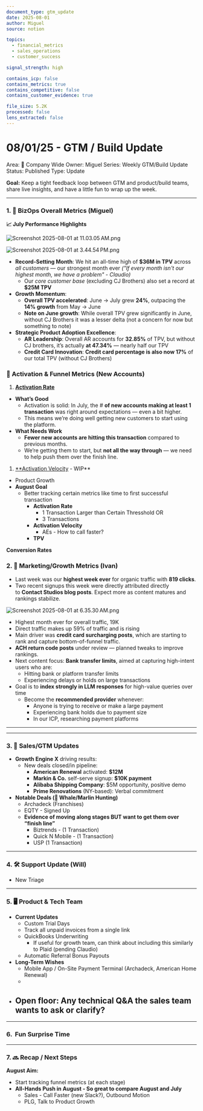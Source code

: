 ```yaml
---
document_type: gtm_update
date: 2025-08-01
author: Miguel
source: notion

topics:
  - financial_metrics
  - sales_operations
  - customer_success

signal_strength: high

contains_icp: false
contains_metrics: true
contains_competitive: false
contains_customer_evidence: true

file_size: 5.2K
processed: false
lens_extracted: false
---
```


# 08/01/25 - GTM / Build Update

Area: 🏢 Company Wide
Owner: Miguel
Series: Weekly GTM/Build Update
Status: Published
Type: Update

**Goal:** Keep a tight feedback loop between GTM and product/build teams, share live insights, and have a little fun to wrap up the week.

---

### 1. 🎥 BizOps Overall Metrics (Miguel)

**📈 July Performance Highlights**

![Screenshot 2025-08-01 at 11.03.05 AM.png](08%2001%2025%20-%20GTM%20Build%20Update/Screenshot_2025-08-01_at_11.03.05_AM.png)

![Screenshot 2025-08-01 at 3.44.54 PM.png](08%2001%2025%20-%20GTM%20Build%20Update/Screenshot_2025-08-01_at_3.44.54_PM.png)

- **Record-Setting Month**: We hit an all-time high of **$36M in TPV** across *all customers* — our strongest month ever *("If every month isn't our highest month, we have a problem" - Claudio)*
    - Our *core customer base* (excluding CJ Brothers) also set a record at **$25M TPV**
- **Growth Momentum**:
    - **Overall TPV accelerated**: June → July grew **24%**, outpacing the **14% growth** from May → June
    - **Note on June growth**: While overall TPV grew significantly in June, without CJ Brothers it was a lesser delta (not a concern for now but something to note)
- **Strategic Product Adoption Excellence**:
    - **AR Leadership**: Overall AR accounts for **32.85%** of TPV, but without CJ brothers, it’s actually **at 47.34%** — nearly half our TPV
    - **Credit Card Innovation**: **Credit card percentage is also now 17%** of our total TPV (without CJ Brothers)

### **🧠 Activation & Funnel Metrics (New Accounts)**

1. [**Activation Rate**](https://app.popsql.com/dashboards/1Ba5mGBw)
- **What’s Good**
    - Activation is solid: In July, the # **of new accounts making at least 1 transaction** was right around expectations — even a bit higher.
    - This means we’re doing well getting new customers to start using the platform.
- **What Needs Work**
    - **Fewer new accounts are hitting this transaction** compared to previous months.
    - We’re getting them to start, but **not all the way through** — we need to help push them over the finish line.
1. [**Activation Velocity](https://app.popsql.com/queries/-OWagX8O-zTGnZ5MO2pY) - WIP**
- Product Growth
- **August Goal**
    - Better tracking certain metrics like time to first successful transaction
        - **Activation Rate**
            - 1 Transaction Larger than Certain Thresshold OR
            - 3 Transactions
        - **Activation Velocity**
            - AEs - How to call faster?
        - **TPV**

**Conversion Rates**

### 2. 🎥 Marketing/Growth Metrics (Ivan)

- Last week was our **highest week ever** for organic traffic with **819 clicks**.
- Two recent signups this week were directly attributed directly to **Contact Studios blog posts**. Expect more as content matures and rankings stabilize.

![Screenshot 2025-08-01 at 6.35.30 AM.png](08%2001%2025%20-%20GTM%20Build%20Update/Screenshot_2025-08-01_at_6.35.30_AM.png)

- Highest month ever for overall traffic, 19K
- Direct traffic makes up 59% of traffic and is rising
- Main driver was **credit card surcharging posts**, which are starting to rank and capture bottom-of-funnel traffic.
- **ACH return code posts** under review — planned tweaks to improve rankings.
- Next content focus: **Bank transfer limits**, aimed at capturing high-intent users who are:
    - Hitting bank or platform transfer limits
    - Experiencing delays or holds on large transactions
- Goal is to **index strongly in LLM responses** for high-value queries over time
    - Become the **recommended provider** whenever:
        - Anyone is trying to receive or make a large payment
        - Experiencing bank holds due to payment size
        - In our ICP, researching payment platforms

---

---

### 3. 🤑 Sales/GTM Updates

- **Growth Engine X** driving results:
    - New deals closed/in pipeline:
        - **American Renewal** activated: **$12M**
        - **Markin & Co.** self-serve signup: **$10K payment**
        - **Alibaba Shipping Company**: $5M opportunity, positive demo
        - **Prime Renovations** (NY-based): Verbal commitment
- **Notable Deals (🐋 Whale/Marlin Hunting)**
    - Archadeck (Franchises)
    - EQTY - Signed Up
    - **Evidence of moving along stages BUT want to get them over “finish line”**
        - Biztrends - (1 Transaction)
        - Quick N Mobile - (1 Transaction)
        - USP (1 Transaction)

---

### 4. 🛠️ **Support Update (Will)**

- New Triage

---

### 5. 🖥️ **Product & Tech Team**

- **Current Updates**
    - Custom Trial Days
    - Track all unpaid invoices from a single link
    - QuickBooks Underwriting
        - If useful for growth team, can think about including this similarly to Plaid (pending Claudio)
    - Automatic Referral Bonus Payouts
- **Long-Term Wishes**
    - Mobile App / On-Site Payment Terminal (Archadeck, American Home Renewal)
    - 
- Open floor: Any **technical Q&A** the sales team wants to ask or clarify?
    - 

---

### 6.  **Fun Surprise Time**

---

### 7. 🔜 Recap / Next Steps

**August Aim:** 

- Start tracking funnel metrics (at each stage)
- **All-Hands Push in August - So great to compare August and July**
    - Sales - Call Faster (new Slack?), Outbound Motion
    - PLG, Talk to Product Growth